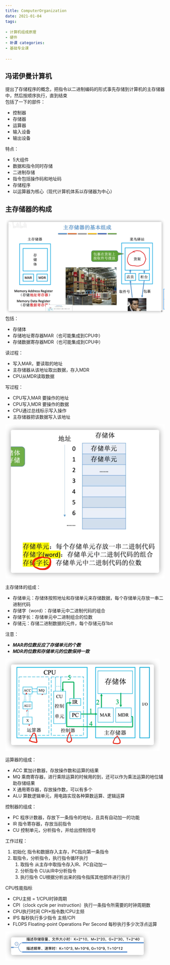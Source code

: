 ```yaml
---
title: ComputerOrganization  
date: 2021-01-04  
tags:

- 计算机组成原理
- 硬件
- 补课 categories:
- 基础专业课

---
```


## 冯诺伊曼计算机

提出了存储程序的概念，把指令以二进制编码的形式事先存储到计算机的主存储器中，然后按顺序执行，直到结束  
包括了一下的部件：

- 控制器
- 存储器
- 运算器
- 输入设备
- 输出设备

特点：

- 5大组件
- 数据和指令同时存储
- 二进制存储
- 指令包括操作码和地址码
- 存储程序
- 以运算器为核心（现代计算机体系以存储器为中心）

## 主存储器的构成

![主存储器][1]
包括：

- 存储体
- 存储地址寄存器MAR（也可能集成到CPU中）
- 存储数据寄存器MDR（也可能集成到CPU中）

读过程：

- 写入MAR，要读取的地址
- 主存储器从该地址取出数据，存入MDR
- CPU从MDR读取数据

写过程：

- CPU写入MAR 要操作的地址
- CPU写入MDR 要操作的数据
- CPU通过总线标示写入操作
- 主存储器把该数据写入该地址

![主存储体][2]

主存储体的组成：

- 存储单元：存储体按照地址和存储单元来存储数据，每个存储单元存放一串二进制代码
- 存储字（word）：存储单元中二进制代码的组合
- 存储字长：存储单元中二进制组合的位数
- 存储元：存储二进制数据的元件，每个存储元存1bit

注意：

- ***MAR的位数反应了存储单元的个数***
- ***MDR的位数和存储单元的位数保持一致***

![运算器与控制器][3]

运算器的组成：

- ACC 累加计数器，存放操作数和运算的结果
- MQ 乘商寄存器，进行乘除运算的时候用的到，还可以作为乘法运算的地位辅助存储结果
- X 通用寄存器，存放操作数，可以有多个
- ALU 算数逻辑单元，用电路实现各种算数运算、逻辑运算

控制器的组成：

- PC 程序计数器，存放下一条指令的地址，且具有自动加一的功能
- IR 指令寄存器，存放当前指令
- CU 控制单元，分析指令，并给出控制信号

工作过程：

1. 初始化 指令和数据存入主存，PC指向第一条指令
2. 取指令，分析指令，执行指令循环执行
    1. 取指令 从主存中取指令存入IR、PC自动加一
    2. 分析指令 CU从IR中分析指令
    3. 执行指令 CU根据分析出来的指令指挥其他部件进行执行

CPU性能指标

- CPU主频 = 1/CPU时钟周期
- CPI（clock cycle per instruction）执行一条指令所需要的时钟周期数
- CPU执行时间 CPI*指令数/CPU主频
- IPS 每秒执行多少指令 主频/CPI
- FLOPS Floating-point Operations Per Second 每秒执行多少次浮点运算

![img.png][4]

[1]: /images/picture/MainMemory.png

[2]: /images/picture/MainMemoryBody.png

[3]: /images/picture/ArithmeticUnit&ControllerUnit.png

[4]: /images/picture/KMT量词.png
